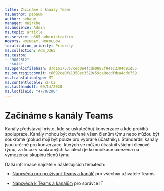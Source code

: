 ```yaml
---
title: Začínáme s kanály Teams
ms.author: pebaum
author: pebaum
manager: mnirkhe
ms.audience: Admin
ms.topic: article
ms.service: o365-administration
ROBOTS: NOINDEX, NOFOLLOW
localization_priority: Priority
ms.collection: Adm_O365
ms.custom:
- "9002512"
- "5036"
ms.openlocfilehash: d7d161757a7cec0e4fcdd0885f94ec3304d91d55
ms.sourcegitcommit: c6692ce0fa1358ec3529e59ca0ecdfdea4cdc759
ms.translationtype: MT
ms.contentlocale: cs-CZ
ms.lasthandoff: 09/14/2020
ms.locfileid: "47707200"
---
```

# <a name="get-started-with-teams-channels"></a>Začínáme s kanály Teams

Kanály představují místo, kde se uskutečňují konverzace a kde probíhá spolupráce. Kanály mohou být otevřené všem členům týmu nebo můžou být soukromé (pokud mají být pouze pro vybrané účastníky). Standardní kanály jsou určené pro konverzace, kterých se můžou účastnit všichni členové týmu, zatímco v soukromých kanálech je komunikace omezena na vymezenou skupinu členů týmu.

Další informace najdete v následujících tématech:

- [Nápověda pro používání Teams a kanálů](https://support.office.com/article/teams-and-channels-df38ae23-8f85-46d3-b071-cb11b9de5499) pro všechny uživatele Teams

- [Nápověda k Teams a kanálům](https://docs.microsoft.com/microsoftteams/teams-channels-overview) pro správce IT 
